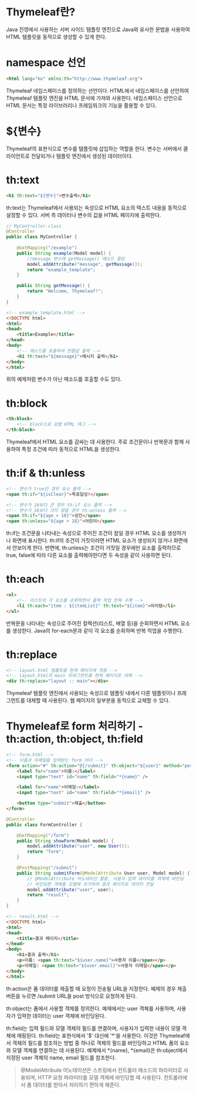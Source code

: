 # Thymeleaf란?
Java 진영에서 사용하는 서버 사이드 템플릿 엔진으로 Java와 유사한 문법을 사용하여 HTML 템플릿을 동적으로 생성할 수 있게 한다.

# namespace 선언
```html
<html lang="ko" xmlns:th="http://www.thymeleaf.org">
```
Thymeleaf 네임스페이스를 정의하는 선언이다. HTML에서 네임스페이스를 선언하여 Thymeleaf 템플릿 엔진을 HTML 문서에 가져와 사용한다. 네임스페이스 선언으로 HTML 문서는 특정 라이브러리나 프레임워크의 기능을 활용할 수 있다.

# ${변수}
Thymeleaf의 표현식으로 변수를 템플릿에 삽입하는 역할을 한다. 변수는 서버에서 클라이언트로 전달되거나 템플릿 엔진에서 생성된 데이터이다. 

# th:text
```html
<h1 th:text="${변수}">변수출력</h1>
```
th:text는 Thymeleaf에서 사용되는 속성으로 HTML 요소의 텍스트 내용을 동적으로 설정할 수 있다. 서버 측 데이터나 변수의 값을 HTML 페이지에 출력한다.

```java
// MyController.class
@Controller
public class MyController {
    
    @GetMapping("/example")
    public String example(Model model) {
        //message 변수에 getMassage() 메소드 할당
        model.addAttribute("message", getMassage());
        return "example_template";
    }

    public String getMessage() {
        return "Welcome, Thymeleaf!";
    }
}
```

```html
<!-- example_template.html -->
<!DOCTYPE html>
<html>
<head>
    <title>Example</title>
</head>
<body>
    <!-- 메소드를 호출하여 반환값 출력 -->
    <h1 th:text="${message}">메시지 출력</h1>
</body>
</html>
```
위의 예제처럼 변수가 아닌 메소드를 호출할 수도 있다.

# th:block
```html
<th:block>
    <!-- block으로 감쌀 HTML 태그 -->
</th:block>
```
Thymeleaf에서 HTML 요소를 감싸는 데 사용한다. 주로 조건문이나 반복문과 함께 사용하여 특정 조건에 따라 동적으로 HTML을 생성한다.

# th:if & th:unless
```html
<!-- 변수가 true인 경우 요소 출력 -->
<span th:if="${isClear}">목표달성!</span>

<!-- 변수가 18보다 큰 경우 th:if 요소 출력 -->
<!-- 변수가 18보다 크지 않을 경우 th:unless 출력 -->
<span th:if="${age > 18}">성인</span>
<span th:unless="${age > 18}">어린이</span>
```
th:if는 조건문을 나타내는 속성으로 주어진 조건이 참일 경우 HTML 요소를 생성하거나 화면에 표시한다. th:if의 조건이 거짓이라면 HTML 요소가 생성되지 않거나 화면에서 안보이게 한다. 반면에, th:unless는 조건이 거짓일 경우에만 요소를 출력하므로 true, false에 따라 다른 요소를 출력해야한다면 두 속성을 같이 사용하면 된다.

# th:each
```html
<ul>
    <!-- 리스트의 각 요소를 순회하면서 출력 작업 반복 수행 -->
    <li th:each="item : ${itemList}" th:text="${item}">아이템</li>
</ul>
```
반복문을 나타내는 속성으로 주어진 컬렉션(리스트, 배열 등)을 순회하면서 HTML 요소를 생성한다. Java의 for-each문과 같이 각 요소를 순회하며 반복 작업을 수행한다.

# th:replace
```html
<!-- layout.html 템플릿을 현재 페이지에 적용 -->
<!-- layout.html의 main 프래그먼트를 현재 페이지로 대체 -->
<div th:replace="layout :: main"></div>
```
Thymeleaf 템플릿 엔진에서 사용되는 속성으로 템플릿 내에서 다른 템플릿이나 프래그먼트를 대체할 때 사용된다. 웹 페이지의 일부분을 동적으로 교체할 수 있다.

# Thymeleaf로 form 처리하기 - th:action, th:object, th:field
```html
<!-- form.html -->
<!-- 이름과 이메일을 입력받는 form 처리 -->
<form action="#" th:action="@{/submit}" th:object="${user}" method="post">
    <label for="name">이름:</label>
    <input type="text" id="name" th:field="*{name}" />

    <label for="name">이메일:</label>
    <input type="text" id="name" th:field="*{email}" />

    <button type="submit">제출</button>
</form>
```

```java
@Controller
public class FormController {

    @GetMapping("/form")
    public String showForm(Model model) {
        model.addAttribute("user", new User());
        return "form";
    }

    @PostMapping("/submit")
    public String submitForm(@ModelAttribute User user, Model model) {
        // @ModelAttribute 어노테이션 활용, 사용자 입력 데이터를 객체에 바인딩
        // 바인딩한 객체를 모델에 추가하여 결과 페이지로 데이터 전달
        model.addAttribute("user", user);
        return "result";
    }
}
```

```html
<!-- result.html -->
<!DOCTYPE html>
<html>
<head>
    <title>결과 페이지</title>
</head>
<body>
    <h1>결과 출력</h1>
    <p>이름: <span th:text="${user.name}">사용자 이름</span></p>
    <p>이메일: <span th:text="${user.email}">사용자 이메일</span></p>
</body>
</html>
```
th:action은 폼 데이터를 제출할 때 요청이 전송될 URL을 지정한다.
예제의 경우 제출 버튼을 누르면 /submit URL을 post 방식으로 요청하게 된다.

th:object는 폼에서 사용할 객체를 정의한다.
예제에서는 user 객체를 사용하며, 사용자가 입력한 데이터는 user 객체에 바인딩된다.

th:field는 입력 필드와 모델 객체의 필드를 연결하며, 사용자가 입력한 내용이 모델 객체에 매핑된다.
th:field는 표현식에서 '$' 대신에 '*'을 사용한다. 이것은 Thymeleaf에서 객체의 필드를 참조하는 방법 중 하나로 객체의 필드를 바인딩하고 HTML 폼의 요소와 모델 객체를 연결하는 데 사용된다.
예제에서 *{name}, *{email}은 th:object에서 지정된 user 객체의 name, email 필드를 참조한다.

> @ModelAttribute 어노테이션은 스프링에서 컨트롤러 메소드의 파라미터로 사용되며, HTTP 요청 파라미터를 모델 객체에 바인딩할 때 사용된다. 컨트롤러에서 폼 데이터를 받아서 처리하기 편하게 해준다.